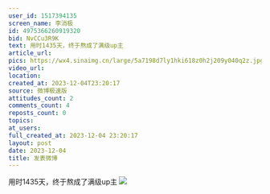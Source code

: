```yaml
---
user_id: 1517394135
screen_name: 李消极
id: 4975366260919320
bid: NvCCu3R9K
text: 用时1435天，终于熬成了满级up主 
article_url: 
pics: https://wx4.sinaimg.cn/large/5a7198d7ly1hki618z0h2j209y040q2z.jpg
video_url: 
location: 
created_at: 2023-12-04T23:20:17
source: 微博极速版
attitudes_count: 2
comments_count: 4
reposts_count: 0
topics: 
at_users: 
full_created_at: 2023-12-04 23:20:17
layout: post
date: 2023-12-04
title: 发表微博
---
```


用时1435天，终于熬成了满级up主 
![](https://image.baidu.com/search/down?url=https://wx4.sinaimg.cn/large/5a7198d7ly1hki618z0h2j209y040q2z.jpg)
